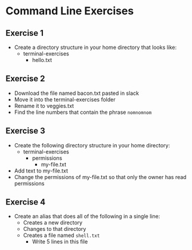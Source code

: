 # Command Line Exercises

## Exercise 1

- Create a directory structure in your home directory that looks like:
  - terminal-exercises
    - hello.txt

## Exercise 2

- Download the file named bacon.txt pasted in slack
- Move it into the terminal-exercises folder
- Rename it to veggies.txt
- Find the line numbers that contain the phrase `nomnomnom`

## Exercise 3

- Create the following directory structure in your home directory:
  - terminal-exercises
    - permissions
      - my-file.txt
- Add text to my-file.txt
- Change the permissions of my-file.txt so that only the owner has read permissions

## Exercise 4

- Create an alias that does all of the following in a single line:
  - Creates a new directory
  - Changes to that directory
  - Creates a file named `shell.txt`
    - Write 5 lines in this file
